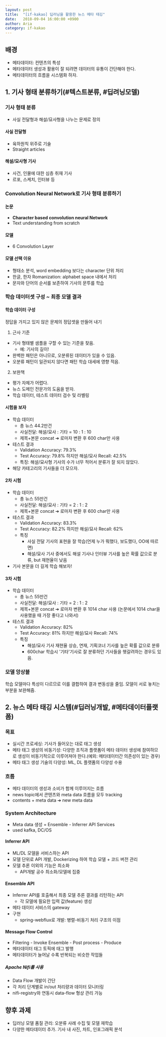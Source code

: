 ```yaml
---
layout: post
title:  "[if-kakao] 딥러닝을 활용한 뉴스 메타 태깅"
date:   2018-09-04 16:00:00 +0900
author: Aria
category: if-kakao
---
```


## 배경
- 메타데이터: 컨텐츠의 특성
- 메타데이터 생성과 활용이 잘 되려면 데이터의 유통이 간단해야 한다.
- 메타데이터의 흐름을 시스템화 하자.

## 1. 기사 형태 분류하기(#텍스트분류, #딥려닝모델)
### 기사 형태 분류
- 사실 전달형과 해설/묘사형을 나누는 문제로 정의

#### 사실 전달형
- 육하원칙 위주로 기술
- Straight articles

#### 해설/묘사형 기사
- 사건, 인물에 대한 심층 취재 기사
- 르포, 스케치, 인터뷰 등

### Convolution Neural Network로 기사 형태 분류하기
#### 논문
- **Character based convolution neural Network**
- Text understanding from scratch

#### 모델
- 6 Convolution Layer

#### 모델 선택 이유
- 형태소 분석, word embedding 보다는 character 단위 처리
- 한글, 한자 Romanization: alphabet space 내에서 처리
- 문자와 단어의 순서를 보존하여 기사의 문투를 학습

### 학습 데이터셋 구성 ~ 최종 모델 결과
#### 학습 데이터 구성
정답을 가지고 있지 않은 문제의 정답셋을 만들어 내기
1. 근사 기준
- 기사 형태별 샘플을 구할 수 있는 기준을 찾음.
  - 예: 기사의 길이!
- 완벽한 패턴은 아니므로, 오분류된 데이터가 있을 수 있음.
- 오분류 패턴이 일관되지 않다면 패턴 학습 대세에 영향 적음.

2. 보완책
- 평가 자체가 어렵다.
- 뉴스 도메인 전문가의 도움을 받자.
- 학습 데이터, 테스트 데이터 검수 및 라벨링

#### 시험을 보자
- 학습 데이터
  - 총 뉴스 44.2만건
  - 사실전달: 해설/묘사 : 기타 = 10 : 1 : 10
  - 제목+본문 concat ➔ 로마자 변환 후 600 char만 사용
- 테스트 결과
  - Validation Accuracy: 79.3%
  - Test Accuracy: 79.8% 하지만 해설/묘사 Recall: 42.5%
  - 특징: 해설/묘사형 기사의 수가 너무 적어서 분류가 잘 되지 않았다.
- 해당 카테고리의 기사들을 더 모으자.

#### 2차 시험
- 학습 데이터
  - 총 뉴스 55만건
  - 사실전달: 해설/묘사 : 기타 = 2 : 1 : 2
  - 제목+본문 concat ➔ 로마자 변환 후 600 char만 사용
- 테스트 결과
  - Validation Accuracy: 83.3%
  - Test Accuracy: 82.2% 하지만 해설/묘사 Recall: 62%
  - 특징
    - 사실 전달 기사의 표현을 잘 학습(언제 누가 뭐했다, 보도했다, OO에 따르면)
    - 해설/묘사 기사 중에서도 해설 기사나 인터뷰 기사를 높은 확률 값으로 분류, but 재현율이 낮음
- 기사 본문을 더 길게 학습 해보자!

#### 3차 시험
- 학습 데이터
  - 총 뉴스 55만건
  - 사실전달: 해설/묘사 : 기타 = 2 : 1 : 2
  - 제목+본문 concat ➔ 로마자 변환 후 1014 char 사용 (논문에서 1014 char을 사용했을 때 가장 좋다고 나와서)
- 테스트 결과
  - Validation Accuracy: 82%
  - Test Accuracy: 81% 하지만 해설/묘사 Recall: 74%
  - 특징
    - 해설/묘사 기사 재현율 상승, 연재, 기획코너 기사를 높은 확률 값으로 분류
    - 600char 학습시 '기타'기사로 잘 분류하던 기사들을 헷갈려하는 경우도 있음.

### 모델 앙상블
학습 모델마다 특성이 다르므로 이를 결합하여 결과 변동성을 줄임.
모델이 서로 놓치는 부분을 보완해줌.

## 2. 뉴스 메타 태깅 시스템(#딥러닝개발, #메타데이터플랫폼)
### 목표
- 실시간 프로세싱: 기사가 들어오는 대로 태그 생성
- 메타 태그 생성의 비동기성: 다양한 조직과 플랫폼이 메타 데이터 생성에 참여하므로 생성이 비동기적으로 이루어져야 한다.(예외: 메타데이터간 의존성이 있는 경우)
- 메타 태그 생성 기술의 다양성: ML, DL 플랫폼의 다양성 수용

### 흐름
- 메타 데이터의 생성과 소비가 함께 이루어지는 흐름
- news topic에서 콘텐츠와 meta data 흐름을 모두 tracking
- contents + meta data ➔ new meta data

### System Architecture
- Meta data 생성 = Ensemble - Inferrer API Services
- used kafka, DC/OS
#### Inferrer API
- ML/DL 모델을 서비스하는 API
- 모델 단위로 API 개발, Dockerizing 하여 학습 모델 + 코드 버전 관리
- 모델 추론 이외의 기능은 최소화
  - API개발 공수 최소화/모델에 집중

#### Ensemble API
- Inferrer API를 호출해서 최종 모델 추론 결과를 리턴하는 API
  - 각 모델에 필요한 입력 값(feature) 생성
- 메타 데이터 서비스의 gateway
- 구현
  - spring-webflux로 개발: 병렬-비동기 처리 구조의 이점

#### Message Flow Control
- Filtering - Invoke Ensemble - Post process - Produce
- 메타데이터 태그 토픽에 태그 발행
- 메타데이터가  늘어날 수록 반복되는 비슷한 작업들

##### Apache Nifi를 사용
- Data Flow 개발이 간단
- 각 처리 단계별로 in/out 처리량과 데이터 모니터링
- nifi-registry와 연동시 data-flow 형상 관리 가능

## 향후 과제
- 딥러닝 모델 품질 관리: 오분류 사례 수집 및 모델 재학습
- 다양한 메타데이터 추가. 기사 내 사진, 차트, 인포그래픽 분석
